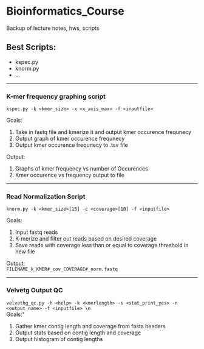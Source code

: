 # Bioinformatics_Course
Backup of lecture notes, hws, scripts

## Best Scripts:
- kspec.py  
- knorm.py
- ...

----
### K-mer frequency graphing script
`kspec.py -k <kmer_size> -x <x_axis_max> -f <inputfile>  
`   

Goals:  
1) Take in fastq file and kmerize it and output kmer occurence frequnecy  
2) Output graph of kmer occurence frequnecy  
3) Output kmer occurence frequnecy to .tsv file

Output:  
1) Graphs of kmer frequency vs number of Occurences
2) Kmer occurence vs frequency output to file  

----
### Read Normalization Script

`knorm.py -k <kmer_size>[15] -c <coverage>[10] -f <inputfile>
`  

Goals:  
1) Input fastq reads  
2) K-merize and filter out reads based on desired coverage  
3) Save reads with coverage less than or equal to coverage threshold in new file  

Output:  
`FILENAME_k_KMER#_cov_COVERAGE#_norm.fastq` 

---  

### Velvetg Output QC
`velvethg_qc.py -h <help> -k <kmerlength> -s <stat_print_yes> -n <output_name> -f <inputfile> \n
`  
Goals:"
1) Gather kmer contig length and coverage from fasta headers  
2) Output stats based on contig length and coverage  
3) Output histogram of contig lengths  
